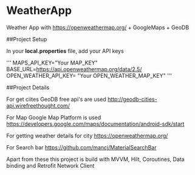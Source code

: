 # WeatherApp
Weather App with https://openweathermap.org/ + GoogleMaps + GeoDB

##Project Setup

In your **local.properties** file, add your API keys

'''
MAPS_API_KEY="Your MAP_KEY"
BASE_URL=https://api.openweathermap.org/data/2.5/
OPEN_WEATHER_API_KEY= "Your OPEN_WEATHER_MAP_KEY"
'''

##Project Details

For get ciites GeoDB free api's are used
http://geodb-cities-api.wirefreethought.com/

For Map Google Map Platform is used
https://developers.google.com/maps/documentation/android-sdk/start

For getting weather details for city
https://openweathermap.org/ 

For Search bar
https://github.com/mancj/MaterialSearchBar

Apart from these this project is build with MVVM, Hilt, Coroutines, Data binding and Retrofit Network Client

